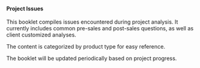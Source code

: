 #### Project Issues

This booklet compiles issues encountered during project analysis. It currently includes common pre-sales and post-sales questions, as well as client customized analyses. 

The content is categorized by product type for easy reference.

The booklet will be updated periodically based on project progress.
